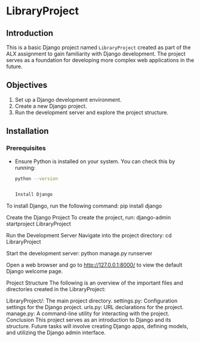# LibraryProject

## Introduction

This is a basic Django project named `LibraryProject` created as part of the ALX assignment to gain familiarity with Django development. The project serves as a foundation for developing more complex web applications in the future.

## Objectives

1. Set up a Django development environment.
2. Create a new Django project.
3. Run the development server and explore the project structure.

## Installation

### Prerequisites

- Ensure Python is installed on your system. You can check this by running:
  ```bash
  python --version


  Install Django
To install Django, run the following command: pip install django

Create the Django Project
To create the project, run: django-admin startproject LibraryProject

Run the Development Server
Navigate into the project directory: cd LibraryProject

Start the development server: python manage.py runserver

Open a web browser and go to http://127.0.0.1:8000/ to view the default Django welcome page.

Project Structure
The following is an overview of the important files and directories created in the LibraryProject:

LibraryProject/: The main project directory.
settings.py: Configuration settings for the Django project.
urls.py: URL declarations for the project.
manage.py: A command-line utility for interacting with the project.
Conclusion
This project serves as an introduction to Django and its structure. Future tasks will involve creating Django apps, defining models, and utilizing the Django admin interface.